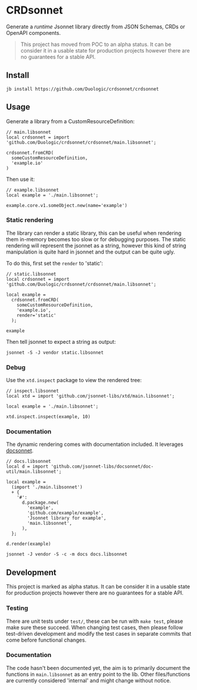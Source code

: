 # CRDsonnet

Generate a *runtime* Jsonnet library directly from JSON Schemas, CRDs or OpenAPI
components.

> This project has moved from POC to an alpha status. It can be consider it in a usable
> state for production projects however there are no guarantees for a stable API.

## Install

```console
jb install https://github.com/Duologic/crdsonnet/crdsonnet
```

## Usage

Generate a library from a CustomResourceDefinition:

```jsonnet
// main.libsonnet
local crdsonnet = import 'github.com/Duologic/crdsonnet/crdsonnet/main.libsonnet';

crdsonnet.fromCRD(
  someCustomResourceDefinition,
  'example.io'
)
```

Then use it:

```jsonnet
// example.libsonnet
local example = './main.libsonnet';

example.core.v1.someObject.new(name='example')
```

### Static rendering

The library can render a static library, this can be useful when rendering them in-memory
becomes too slow or for debugging purposes. The static rendering will represent the
jsonnet as a string, however this kind of string manipulation is quite hard in jsonnet
and the output can be quite ugly.

To do this, first set the `render` to 'static':

```jsonnet
// static.libsonnet
local crdsonnet = import 'github.com/Duologic/crdsonnet/crdsonnet/main.libsonnet';

local example =
  crdsonnet.fromCRD(
    someCustomResourceDefinition,
    'example.io',
    render='static'
  );

example
```

Then tell jsonnet to expect a string as output:


```console
jsonnet -S -J vendor static.libsonnet
```

### Debug

Use the `xtd.inspect` package to view the rendered tree:

```jsonnet
// inspect.libsonnet
local xtd = import 'github.com/jsonnet-libs/xtd/main.libsonnet';

local example = './main.libsonnet';

xtd.inspect.inspect(example, 10)
```

### Documentation

The dynamic rendering comes with documentation included. It leverages
[docsonnet](https://github.com/jsonnet-libs/docsonnet).

```jsonnet
// docs.libsonnet
local d = import 'github.com/jsonnet-libs/docsonnet/doc-util/main.libsonnet';

local example =
  (import './main.libsonnet')
  + {
    '#':
      d.package.new(
        'example',
        'github.com/example/example',
        'Jsonnet library for example',
        'main.libsonnet',
      ),
  };

d.render(example)
```

```console
jsonnet -J vendor -S -c -m docs docs.libsonnet
```

## Development

This project is marked as alpha status. It can be consider it in a usable state for
production projects however there are no guarantees for a stable API.

### Testing

There are unit tests under `test/`, these can be run with `make test`, please make sure
these succeed. When changing test cases, then please follow test-driven development and
modify the test cases in separate commits that come before functional changes.

### Documentation

The code hasn't been documented yet, the aim is to primarily document the functions in
`main.libsonnet` as an entry point to the lib. Other files/functions are currently
considered 'internal' and might change without notice.
